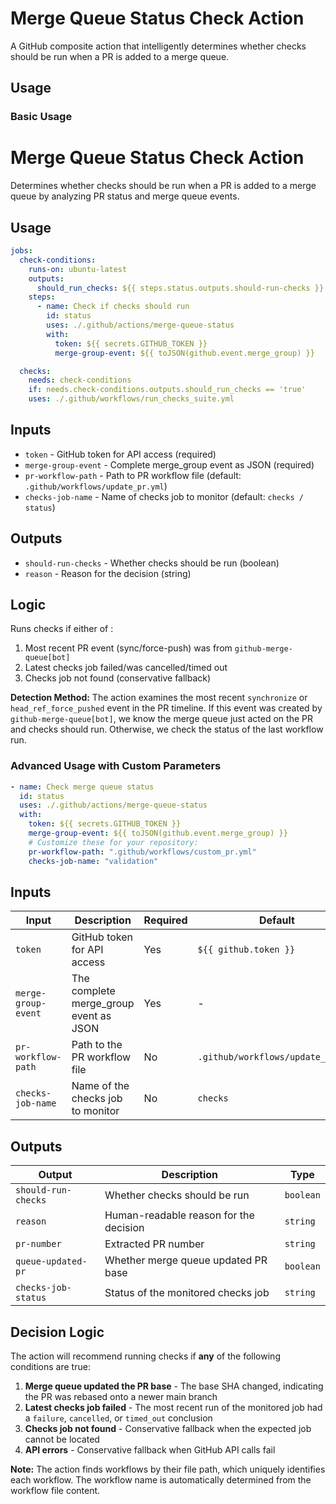 # Merge Queue Status Check Action

A GitHub composite action that intelligently determines whether checks should be run when a PR is added to a merge queue.

## Usage

### Basic Usage

# Merge Queue Status Check Action

Determines whether checks should be run when a PR is added to a merge queue by analyzing PR status and merge queue events.

## Usage

```yaml
jobs:
  check-conditions:
    runs-on: ubuntu-latest
    outputs:
      should_run_checks: ${{ steps.status.outputs.should-run-checks }}
    steps:
      - name: Check if checks should run
        id: status
        uses: ./.github/actions/merge-queue-status
        with:
          token: ${{ secrets.GITHUB_TOKEN }}
          merge-group-event: ${{ toJSON(github.event.merge_group) }}

  checks:
    needs: check-conditions
    if: needs.check-conditions.outputs.should_run_checks == 'true'
    uses: ./.github/workflows/run_checks_suite.yml
```

## Inputs

- `token` - GitHub token for API access (required)
- `merge-group-event` - Complete merge_group event as JSON (required)
- `pr-workflow-path` - Path to PR workflow file (default: `.github/workflows/update_pr.yml`)
- `checks-job-name` - Name of checks job to monitor (default: `checks / status`)

## Outputs

- `should-run-checks` - Whether checks should be run (boolean)
- `reason` - Reason for the decision (string)

## Logic

Runs checks if either of :
1. Most recent PR event (sync/force-push) was from `github-merge-queue[bot]`
2. Latest checks job failed/was cancelled/timed out
3. Checks job not found (conservative fallback)

**Detection Method:** The action examines the most recent `synchronize` or `head_ref_force_pushed` event in the PR timeline. If this event was created by `github-merge-queue[bot]`, we know the merge queue just acted on the PR and checks should run. Otherwise, we check the status of the last workflow run.

### Advanced Usage with Custom Parameters

```yaml
- name: Check merge queue status
  id: status
  uses: ./.github/actions/merge-queue-status
  with:
    token: ${{ secrets.GITHUB_TOKEN }}
    merge-group-event: ${{ toJSON(github.event.merge_group) }}
    # Customize these for your repository:
    pr-workflow-path: ".github/workflows/custom_pr.yml"
    checks-job-name: "validation"
```

## Inputs

| Input               | Description                            | Required | Default                           |
| ------------------- | -------------------------------------- | -------- | --------------------------------- |
| `token`             | GitHub token for API access            | Yes      | `${{ github.token }}`             |
| `merge-group-event` | The complete merge_group event as JSON | Yes      | -                                 |
| `pr-workflow-path`  | Path to the PR workflow file           | No       | `.github/workflows/update_pr.yml` |
| `checks-job-name`   | Name of the checks job to monitor      | No       | `checks`                          |

## Outputs

| Output              | Description                            | Type      |
| ------------------- | -------------------------------------- | --------- |
| `should-run-checks` | Whether checks should be run           | `boolean` |
| `reason`            | Human-readable reason for the decision | `string`  |
| `pr-number`         | Extracted PR number                    | `string`  |
| `queue-updated-pr`  | Whether merge queue updated PR base    | `boolean` |
| `checks-job-status` | Status of the monitored checks job     | `string`  |

## Decision Logic

The action will recommend running checks if **any** of the following conditions are true:

1. **Merge queue updated the PR base** - The base SHA changed, indicating the PR was rebased onto a newer main branch
2. **Latest checks job failed** - The most recent run of the monitored job had a `failure`, `cancelled`, or `timed_out` conclusion
3. **Checks job not found** - Conservative fallback when the expected job cannot be located
4. **API errors** - Conservative fallback when GitHub API calls fail

**Note:** The action finds workflows by their file path, which uniquely identifies each workflow. The workflow name is automatically determined from the workflow file content.
